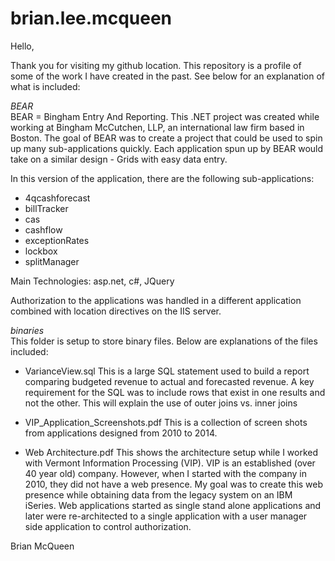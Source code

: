 brian.lee.mcqueen
=================

Hello,

Thank you for visiting my github location.  This repository is a profile of some of the work I have created in the past.  See below for an explanation of what is included:

<em>BEAR</em><br />
BEAR = Bingham Entry And Reporting.  This .NET project was created while working at Bingham McCutchen, LLP, an international law firm based in Boston. The goal of BEAR was to create a project that could be used to spin up many sub-applications quickly.  Each application spun up by BEAR would take on a similar design - Grids with easy data entry.  

In this version of the application, there are the following sub-applications:
* 4qcashforecast
* billTracker
* cas
* cashflow
* exceptionRates
* lockbox
* splitManager

Main Technologies: asp.net, c#, JQuery

Authorization to the applications was handled in a different application combined with location directives on the IIS server.


<em>binaries</em><br />
This folder is setup to store binary files.  Below are explanations of the files included:

* VarianceView.sql 
This is a large SQL statement used to build a report comparing budgeted revenue to actual and forecasted revenue.  A key requirement for the SQL was to include rows that exist in one results and not the other.  This will explain the use of outer joins vs. inner joins

* VIP_Application_Screenshots.pdf
This is a collection of screen shots from applications designed from 2010 to 2014.

* Web Architecture.pdf
This shows the architecture setup while I worked with Vermont Information Processing (VIP).  VIP is an established (over 40 year old) company.  However, when I started with the company in 2010, they did not have a web presence.  My goal was to create this web presence while obtaining data from the legacy system on an IBM iSeries.  Web applications started as single stand alone applications and later were re-architected to a single application with a user manager side application to control authorization.

Brian McQueen

